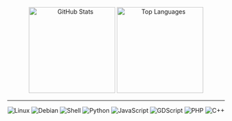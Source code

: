 <div align="center">
    <img height="200" src="https://github-readme-stats.vercel.app/api?username=surtarso&theme=dracula" alt="GitHub Stats" />
    <img height="200" src="https://github-readme-stats.vercel.app/api/top-langs?username=surtarso&layout=compact&langs_count=8&card_width=320&theme=dracula" alt="Top Languages" />
</div>

---

<div align="center">
    
  ![Linux](https://img.shields.io/badge/Linux-FCC624?style=for-the-badge&logo=linux&logoColor=black)
  ![Debian](https://img.shields.io/badge/Debian-A81D33?style=for-the-badge&logo=debian&logoColor=white)
  ![Shell](https://img.shields.io/badge/Shell_Scripting-121011?style=for-the-badge&logo=gnu-bash&logoColor=white)
  ![Python](https://img.shields.io/badge/Python-3776AB?style=for-the-badge&logo=python&logoColor=white)
  ![JavaScript](https://img.shields.io/badge/JavaScript-F7DF1E?style=for-the-badge&logo=javascript&logoColor=black)
  ![GDScript](https://img.shields.io/badge/GDScript-478CBF?style=for-the-badge&logo=godot-engine&logoColor=white)
  ![PHP](https://img.shields.io/badge/PHP-777BB4?style=for-the-badge&logo=php&logoColor=white)
  ![C++](https://img.shields.io/badge/C++-00599C?style=for-the-badge&logo=c%2B%2B&logoColor=white)
</div>
